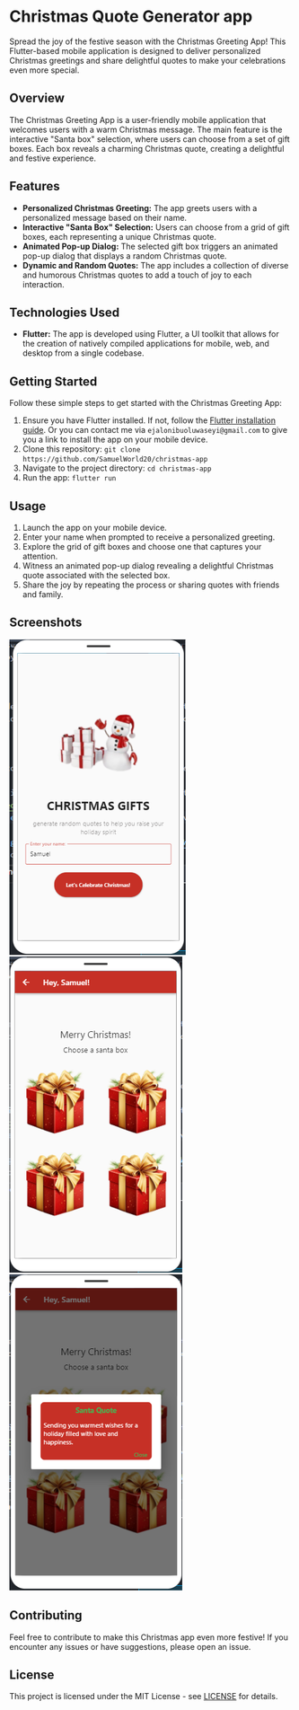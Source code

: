 # Christmas Quote Generator app

Spread the joy of the festive season with the Christmas Greeting App! This Flutter-based mobile application is designed to deliver personalized Christmas greetings and share delightful quotes to make your celebrations even more special.

## Overview

The Christmas Greeting App is a user-friendly mobile application that welcomes users with a warm Christmas message. The main feature is the interactive "Santa box" selection, where users can choose from a set of gift boxes. Each box reveals a charming Christmas quote, creating a delightful and festive experience.

## Features

- **Personalized Christmas Greeting:** The app greets users with a personalized message based on their name.
- **Interactive "Santa Box" Selection:** Users can choose from a grid of gift boxes, each representing a unique Christmas quote.
- **Animated Pop-up Dialog:** The selected gift box triggers an animated pop-up dialog that displays a random Christmas quote.
- **Dynamic and Random Quotes:** The app includes a collection of diverse and humorous Christmas quotes to add a touch of joy to each interaction.

## Technologies Used

- **Flutter:** The app is developed using Flutter, a UI toolkit that allows for the creation of natively compiled applications for mobile, web, and desktop from a single codebase.

## Getting Started

Follow these simple steps to get started with the Christmas Greeting App:

1. Ensure you have Flutter installed. If not, follow the [Flutter installation guide](https://flutter.dev/docs/get-started/install).
Or you can contact me via `ejalonibuoluwaseyi@gmail.com` to give you a link to install the app on your mobile device.
2. Clone this repository: `git clone https://github.com/SamuelWorld20/christmas-app`
3. Navigate to the project directory: `cd christmas-app`
4. Run the app: `flutter run`

## Usage

1. Launch the app on your mobile device.
2. Enter your name when prompted to receive a personalized greeting.
3. Explore the grid of gift boxes and choose one that captures your attention.
4. Witness an animated pop-up dialog revealing a delightful Christmas quote associated with the selected box.
5. Share the joy by repeating the process or sharing quotes with friends and family.

## Screenshots

![Screenshot 1](assets/images/screenshots/screenshot1.png)
![Screenshot 2](assets/images/screenshots/screenshot2.png)
![Screenshot 3](assets/images/screenshots/screenshot3.png)

## Contributing

Feel free to contribute to make this Christmas app even more festive! If you encounter any issues or have suggestions, please open an issue.

## License

This project is licensed under the MIT License - see [LICENSE](https://rem.mit-license.org/) for details.
